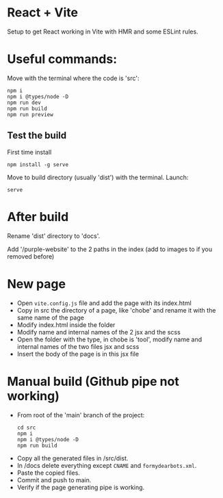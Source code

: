 # React + Vite

Setup to get React working in Vite with HMR and some ESLint rules.

# Useful commands:

Move with the terminal where the code is 'src':
```
npm i
npm i @types/node -D
npm run dev
npm run build
npm run preview
```
## Test the build

First time install
```
npm install -g serve
```
Move to build directory (usually 'dist') with the terminal. Launch:
```
serve
```

# After build

Rename 'dist' directory to 'docs'.

Add '/purple-website' to the 2 paths in the index (add to images to if you removed before) 

# New page

- Open `vite.config.js` file and add the page with its index.html
- Copy in src the directory of a page, like 'chobe' and rename it with the same name of the page
- Modify index.html inside the folder
- Modify name and internal names of the 2 jsx and the scss
- Open the folder with the type, in chobe is 'tool', modify name and internal names of the two files jsx and scss
- Insert the body of the page is in this jsx file

# Manual build (Github pipe not working)

- From root of the 'main' branch of the project:
  ```
  cd src
  npm i
  npm i @types/node -D
  npm run build
  ```
- Copy all the generated files in /src/dist.
- In /docs delete everything except `CNAME` and `formydearbots.xml`.
- Paste the copied files.
- Commit and push to main.
- Verify if the page generating pipe is working.